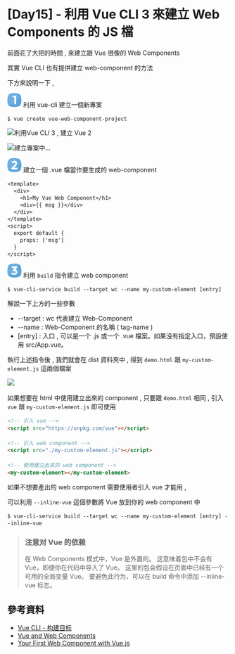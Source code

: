 # [Day15] - 利用 Vue CLI 3 來建立 Web Components 的 JS 檔

前面花了大把的時間 , 來建立跟 Vue 很像的 Web Components 

其實 Vue CLI 也有提供建立 web-component 的方法

下方來說明一下 , 

![one](https://raw.githubusercontent.com/andrew781026/ithome_ironman_2021/master/day-06/number-icon/one.png) 利用 vue-cli 建立一個新專案 

```shell script
$ vue create vue-web-component-project
```

![利用Vue CLI 3 , 建立 Vue 2](https://i.imgur.com/LP6N8oW.png)

![建立專案中...](https://i.imgur.com/mNuzsp9.png)

![two](https://raw.githubusercontent.com/andrew781026/ithome_ironman_2021/master/day-06/number-icon/two.png) 建立一個 .vue 檔當作要生成的 web-component

```vue
<template>
  <div>
    <h1>My Vue Web Component</h1>
    <div>{{ msg }}</div>
  </div>
</template>
<script>
  export default {
    props: ['msg']
  }
</script>
```

![three](https://raw.githubusercontent.com/andrew781026/ithome_ironman_2021/master/day-06/number-icon/three.png) 利用 `build` 指令建立 web component

```shell
$ vue-cli-service build --target wc --name my-custom-element [entry]
```

解說一下上方的一些參數

- --target : wc 代表建立 Web-Component
- --name : Web-Component 的名稱 ( tag-name )
- [entry] : 入口 , 可以是一个 .js 或一个 .vue 檔案。如果没有指定入口，預設使用 src/App.vue。

執行上述指令後 , 我們就會在 dist 資料夾中 , 得到 `demo.html` 跟 `my-custom-element.js` 這兩個檔案 

![](https://i.imgur.com/CXwbcsW.png)

如果想要在 html 中使用建立出來的 component , 只要跟 `demo.html` 相同 , 引入 `vue` 跟 `my-custom-element.js` 即可使用

```html
<!-- 引入 vue -->
<script src="https://unpkg.com/vue"></script>

<!-- 引入 web component -->
<script src="./my-custom-element.js"></script>

<!-- 使用建立出來的 web component -->
<my-custom-element></my-custom-element>
```

如果不想要產出的 web component 需要使用者引入 vue 才能用 , 

可以利用 `--inline-vue` 這個參數將 Vue 放到你的 web component 中

```shell
$ vue-cli-service build --target wc --name my-custom-element [entry] --inline-vue
```

> ### 注意对 Vue 的依赖
>  
> 在 Web Components 模式中，Vue 是外置的。
> 这意味着包中不会有 Vue，即便你在代码中导入了 Vue。
> 这里的包会假设在页面中已经有一个可用的全局变量 Vue。
> 要避免此行为，可以在 build 命令中添加 --inline-vue 标志。

## 參考資料 

- [Vue CLI - 构建目标](https://cli.vuejs.org/zh/guide/build-targets.html#%E5%BA%94%E7%94%A8)
- [Vue and Web Components](https://v3.vuejs.org/guide/web-components.html)
- [Your First Web Component with Vue.js](https://medium.com/tunaiku-tech/your-first-web-component-with-vue-js-3386cffc0b1f)
